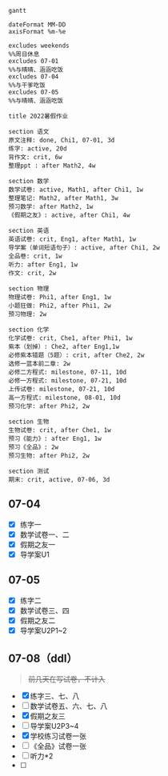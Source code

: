 ```mermaid
gantt

dateFormat MM-DD
axisFormat %m-%e

excludes weekends
%%周日休息
excludes 07-01
%%与晴晴、涵涵吃饭
excludes 07-04
%%与干爹吃饭
excludes 07-05
%%与晴晴、涵涵吃饭

title 2022暑假作业

section 语文
原文注释: done, Chi1, 07-01, 3d
练字: active, 20d
背作文: crit, 6w
整理ppt : after Math2, 4w

section 数学
数学试卷: active, Math1, after Chi1, 1w
整理笔记: Math2, after Math1, 3w
预习数学: after Math2, 1w
《假期之友》: active, after Chi1, 4w

section 英语
英语试卷: crit, Eng1, after Math1, 1w
导学案（单词短语句子）: active, after Chi1, 2w
全品卷: crit, 1w
听力: after Eng1, 1w
作文: crit, 2w

section 物理
物理试卷: Phi1, after Eng1, 1w
小题狂做: Phi2, after Phi1, 2w
预习物理: 2w

section 化学
化学试卷: crit, Che1, after Phi1, 1w
紫本（划掉）: Che2, after Eng1,1w
必修紫本错题（5题）: crit, after Che2, 2w
选修一蓝本前二章: 2w
必修二方程式: milestone, 07-11, 10d
必修一方程式: milestone, 07-21, 10d
上传试卷: milestone, 07-21, 10d
高一方程式: milestone, 08-01, 10d
预习化学: after Phi2, 2w

section 生物
生物试卷: crit, after Che1, 1w
预习《能力》: after Eng1, 1w
预习《全品》: 2w
预习生物: after Phi2, 2w

section 测试
期末: crit, active, 07-06, 3d
```

## 07-04

* [x] 练字一
* [x] 数学试卷一、二
* [x] 假期之友一
* [x] 导学案U1

## 07-05

- [x] 练字二
- [x] 数学试卷三、四
- [x] 假期之友二
- [x] 导学案U2P1~2

## 07-08（ddl）

> ~~前几天在写试卷，不计入~~

- [x] 练字三、七、八
- [ ] 数学试卷五、六、七、八
- [x] 假期之友三
- [ ] 导学案U2P3~4
- [x] 学校练习试卷一张
- [ ] 《全品》试卷一张
- [ ] 听力\*2
- [ ] 
